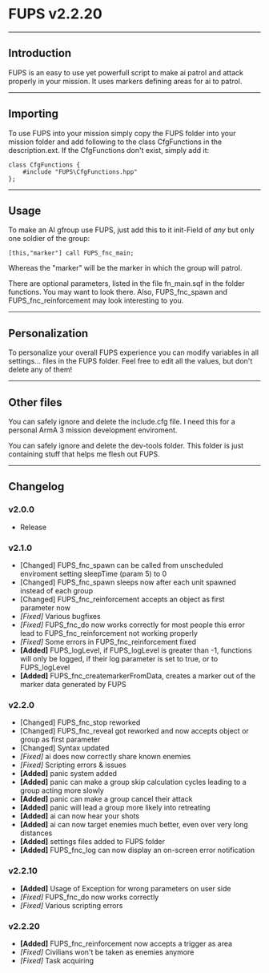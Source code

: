 # FUPS v2.2.20

-------------------------
Introduction
-------------------------

FUPS is an easy to use yet powerfull script to make ai patrol and attack properly in your mission.
It uses markers defining areas for ai to patrol.

-------------------------
Importing
-------------------------

To use FUPS into your mission simply copy the FUPS folder into your mission folder and add following to the class CfgFunctions in the description.ext. If the CfgFunctions don't exist, simply add it:
```
class CfgFunctions {
	#include "FUPS\CfgFunctions.hpp"
};
```

-------------------------
Usage
-------------------------

To make an AI gfroup use FUPS, just add this to it init-Field of _any_ but only one soldier of the group:
```
[this,"marker"] call FUPS_fnc_main;
```
Whereas the "marker" will be the marker in which the group will patrol.

There are optional parameters, listed in the file fn_main.sqf in the folder functions. You may want to look there. Also, FUPS_fnc_spawn and FUPS_fnc_reinforcement may look interesting to you.

-------------------------
Personalization
-------------------------

To personalize your overall FUPS experience you can modify variables in all settings... files in the FUPS folder.
Feel free to edit all the values, but don't delete any of them!

-------------------------
Other files
-------------------------

You can safely ignore and delete the include.cfg file. I need this for a personal ArmA 3 mission development enviroment.

You can safely ignore and delete the dev-tools folder. This folder is just containing stuff that helps me flesh out FUPS.

-------------------------
Changelog
-------------------------

### v2.0.0
* Release

### v2.1.0
* [Changed] FUPS_fnc_spawn can be called from unscheduled enviroment setting sleepTime (param 5) to 0
* [Changed] FUPS_fnc_spawn sleeps now after each unit spawned instead of each group
* [Changed] FUPS_fnc_reinforcement accepts an object as first parameter now
* _[Fixed]_ Various bugfixes
* _[Fixed]_ FUPS_fnc_do now works correctly for most people this error lead to FUPS_fnc_reinforcement not working properly
* _[Fixed]_ Some errors in FUPS_fnc_reinforcement fixed
* **[Added]** FUPS_logLevel, if FUPS_logLevel is greater than -1, functions will only be logged, if their log parameter is set to true, or to FUPS_logLevel
* **[Added]** FUPS_fnc_createmarkerFromData, creates a marker out of the marker data generated by FUPS

### v2.2.0
* [Changed] FUPS_fnc_stop reworked
* [Changed] FUPS_fnc_reveal got reworked and now accepts object or group as first parameter
* [Changed] Syntax updated
* _[Fixed]_ ai does now correctly share known enemies
* _[Fixed]_ Scripting errors & issues
* **[Added]** panic system added
* **[Added]** panic can make a group skip calculation cycles leading to a group acting more slowly
* **[Added]** panic can make a group cancel their attack
* **[Added]** panic will lead a group more likely into retreating
* **[Added]** ai can now hear your shots
* **[Added]** ai can now target enemies much better, even over very long distances
* **[Added]** settings files added to FUPS folder
* **[Added]** FUPS_fnc_log can now display an on-screen error notification

### v2.2.10
* **[Added]** Usage of Exception for wrong parameters on user side
* _[Fixed]_ FUPS_fnc_do now works correctly
* _[Fixed]_ Various scripting errors

### v2.2.20
* **[Added]** FUPS_fnc_reinforcement now accepts a trigger as area
* _[Fixed]_ Civilians won't be taken as enemies anymore
* _[Fixed]_ Task acquiring
